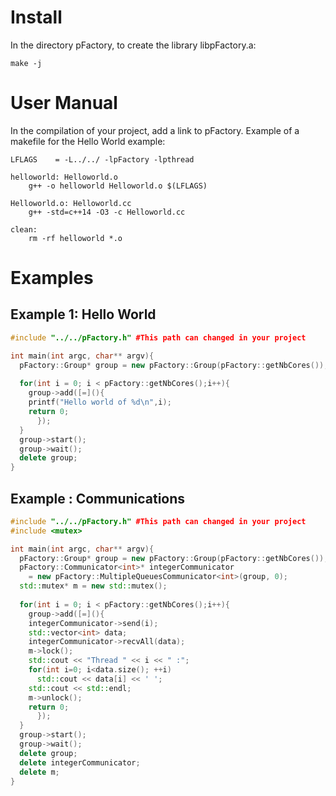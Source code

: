 # Install

In the directory pFactory, to create the library libpFactory.a:

```console
make -j 
```

# User Manual

In the compilation of your project, add a link to pFactory.
Example of a makefile for the Hello World example:

```make
LFLAGS    = -L../../ -lpFactory -lpthread

helloworld: Helloworld.o
	g++ -o helloworld Helloworld.o $(LFLAGS)

Helloworld.o: Helloworld.cc
	g++ -std=c++14 -O3 -c Helloworld.cc 

clean:
	rm -rf helloworld *.o
```

# Examples

## Example 1: Hello World

```cpp
#include "../../pFactory.h" #This path can changed in your project

int main(int argc, char** argv){
  pFactory::Group* group = new pFactory::Group(pFactory::getNbCores());
  
  for(int i = 0; i < pFactory::getNbCores();i++){
    group->add([=](){
	printf("Hello world of %d\n",i);
	return 0;
      });
  }
  group->start();
  group->wait();
  delete group;
}
```


## Example : Communications

```cpp
#include "../../pFactory.h" #This path can changed in your project
#include <mutex>

int main(int argc, char** argv){
  pFactory::Group* group = new pFactory::Group(pFactory::getNbCores());
  pFactory::Communicator<int>* integerCommunicator
    = new pFactory::MultipleQueuesCommunicator<int>(group, 0);
  std::mutex* m = new std::mutex();
  
  for(int i = 0; i < pFactory::getNbCores();i++){
    group->add([=](){
	integerCommunicator->send(i);
	std::vector<int> data;
	integerCommunicator->recvAll(data);
	m->lock();
	std::cout << "Thread " << i << " :";	
	for(int i=0; i<data.size(); ++i)
	  std::cout << data[i] << ' ';
	std::cout << std::endl;
	m->unlock();
	return 0;
      });
  }
  group->start();
  group->wait();
  delete group;
  delete integerCommunicator;
  delete m;
}
```